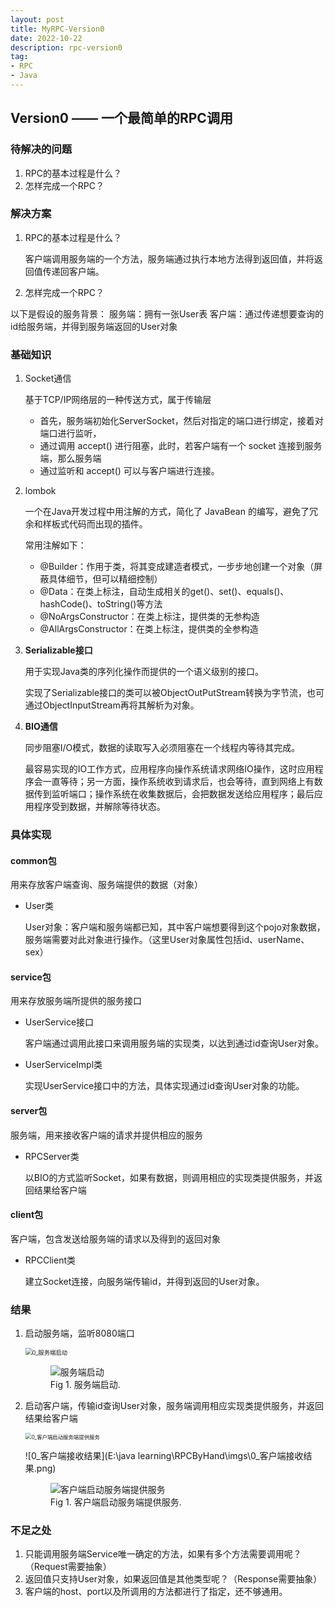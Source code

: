 ```yaml
---
layout: post
title: MyRPC-Version0
date: 2022-10-22
description: rpc-version0
tag:
- RPC
- Java
---
```


## Version0 —— 一个最简单的RPC调用

### 待解决的问题

1. RPC的基本过程是什么？
2. 怎样完成一个RPC？

### 解决方案

1. RPC的基本过程是什么？

   客户端调用服务端的一个方法，服务端通过执行本地方法得到返回值，并将返回值传递回客户端。

2. 怎样完成一个RPC？

以下是假设的服务背景：
服务端：拥有一张User表
客户端：通过传递想要查询的id给服务端，并得到服务端返回的User对象

### 基础知识

1. Socket通信

   基于TCP/IP网络层的一种传送方式，属于传输层
    * 首先，服务端初始化ServerSocket，然后对指定的端口进行绑定，接着对端口进行监听，
    * 通过调用 accept() 进行阻塞，此时，若客户端有一个 socket 连接到服务端，那么服务端
    * 通过监听和 accept() 可以与客户端进行连接。

2. lombok

   一个在Java开发过程中用注解的方式，简化了 JavaBean 的编写，避免了冗余和样板式代码而出现的插件。

   常用注解如下：

    * @Builder：作用于类，将其变成建造者模式，一步步地创建一个对象（屏蔽具体细节，但可以精细控制）
    * @Data：在类上标注，自动生成相关的get()、set()、equals()、hashCode()、toString()等方法
    * @NoArgsConstructor：在类上标注，提供类的无参构造
    * @AllArgsConstructor：在类上标注，提供类的全参构造

3. **Serializable接口**

   用于实现Java类的序列化操作而提供的一个语义级别的接口。

   实现了Serializable接口的类可以被ObjectOutPutStream转换为字节流，也可通过ObjectInputStream再将其解析为对象。

4. **BIO通信**

   同步阻塞I/O模式，数据的读取写入必须阻塞在一个线程内等待其完成。

   最容易实现的IO工作方式，应用程序向操作系统请求网络IO操作，这时应用程序会一直等待；另一方面，操作系统收到请求后，也会等待，直到网络上有数据传到监听端口；操作系统在收集数据后，会把数据发送给应用程序；最后应用程序受到数据，并解除等待状态。

### 具体实现

#### common包

用来存放客户端查询、服务端提供的数据（对象）

* User类

  User对象：客户端和服务端都已知，其中客户端想要得到这个pojo对象数据，服务端需要对此对象进行操作。（这里User对象属性包括id、userName、sex）

#### service包

用来存放服务端所提供的服务接口

* UserService接口

  客户端通过调用此接口来调用服务端的实现类，以达到通过id查询User对象。

* UserServiceImpl类

  实现UserService接口中的方法，具体实现通过id查询User对象的功能。

#### server包

服务端，用来接收客户端的请求并提供相应的服务

* RPCServer类

  以BIO的方式监听Socket，如果有数据，则调用相应的实现类提供服务，并返回结果给客户端

#### client包

客户端，包含发送给服务端的请求以及得到的返回对象

* RPCClient类

  建立Socket连接，向服务端传输id，并得到返回的User对象。

### 结果

1. 启动服务端，监听8080端口

   <img src="E:\java learning\RPCByHand\imgs\0_服务端启动.png" alt="0_服务端启动" style="zoom: 67%;" />

   <figure>
   <img src="" alt="服务端启动" >
   <figcaption>Fig 1. 服务端启动.</figcaption>
   </figure>

2. 启动客户端，传输id查询User对象，服务端调用相应实现类提供服务，并返回结果给客户端

   <img src="E:\java learning\RPCByHand\imgs\0_客户端启动服务端提供服务.png" alt="0_客户端启动服务端提供服务" style="zoom: 60%;" />

   ![0_客户端接收结果](E:\java learning\RPCByHand\imgs\0_客户端接收结果.png)

   <figure>
   <img src="" alt="客户端启动服务端提供服务" >
   <figcaption>Fig 1. 客户端启动服务端提供服务.</figcaption>
   </figure>

### 不足之处

1. 只能调用服务端Service唯一确定的方法，如果有多个方法需要调用呢？（Request需要抽象）
2. 返回值只支持User对象，如果返回值是其他类型呢？（Response需要抽象）
3. 客户端的host、port以及所调用的方法都进行了指定，还不够通用。